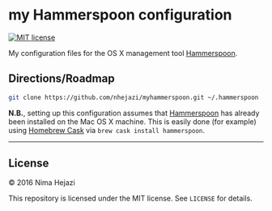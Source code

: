 # my Hammerspoon configuration

[![MIT license](http://img.shields.io/badge/license-MIT-brightgreen.svg)](http://opensource.org/licenses/MIT)

My configuration files for the OS X management tool
[Hammerspoon](http://www.hammerspoon.org/).

## Directions/Roadmap
```bash
git clone https://github.com/nhejazi/myhammerspoon.git ~/.hammerspoon
```

__N.B.__, setting up this configuration assumes that
[Hammerspoon](http://www.hammerspoon.org/) has already been installed on the
Mac OS X machine. This is easily done (for example) using [Homebrew
Cask](https://caskroom.github.io/) via `brew cask install hammerspoon`.

---

## License

&copy; 2016 Nima Hejazi

This repository is licensed under the MIT license. See `LICENSE` for details.
